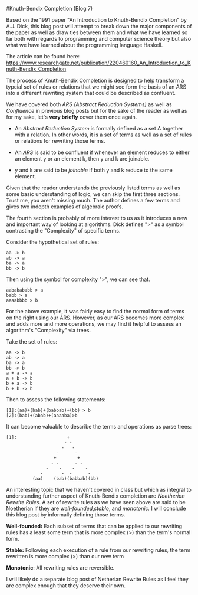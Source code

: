 #Knuth-Bendix Completion (Blog 7)

Based on the 1991 paper "An Introduction to Knuth-Bendix Completion" by A.J. Dick, this blog post will attempt to break down the major components of the paper as 
well as draw ties between them and what we have learned so far both with regards to programming and computer science theory but also what we have learned about 
the programming language Haskell. 

The article can be found here: https://www.researchgate.net/publication/220460160_An_Introduction_to_Knuth-Bendix_Completion

The process of Knuth-Bendix Completion is designed to help transform a typcial set of rules or relations that we might see form the basis of an ARS into a different 
rewriting system that could be described as confluent. 

We have covered both *ARS (Abstract Reduction Systems)* as well as *Confluence* in previous blog posts but for the sake of the reader as well as for my sake, let's 
**very briefly** cover them once again. 

+ An *Abstract Reduction System* is formally defined as a set A together with a relation. In other words, it is a set of terms as well as a set of rules or 
relations for rewriting those terms. 

+ An *ARS* is said to be confluent if whenever an element reduces to either an element y or an element k, then y and k are joinable. 

+ y and k are said to be *joinable* if both y and k reduce to the same element. 

Given that the reader understands the previously listed terms as well as some basic understanding of logic, we can skip the first three sections. Trust me, you 
aren't missing much. The author defines a few terms and gives two indepth examples of algebraic proofs. 

The fourth section is probably of more interest to us as it introduces a new and 
important way of looking at algorithms. Dick defines ">" as a symbol contrasting the
"Complexity" of specific terms. 

Consider the hypothetical set of rules: 
```
aa -> b
ab -> a
ba -> a
bb -> b
```
Then using the symbol for complexity ">", we can see that. 
```
aababababb > a
babb > a
aaaabbbb > b
```
For the above example, it was fairly easy to find the normal form of terms on the right using our ARS. However, as our ARS becomes more complex and adds more and 
more operations, we may find it helpful to assess an algorithm's "Complexity" via trees. 

Take the set of rules: 
```
aa -> b
ab -> a
ba -> a
bb -> b
a + a -> a
a + b -> b
b + a -> b
b + b -> b
```
Then to assess the following statements: 
```
[1]:(aa)+(bab)+(babbab)+(bb) > b
[2]:(bab)+(abab)+(aaaaba)>b
```
It can become valuable to describe the terms and operations as parse trees: 
```
[1]:                   +
                      - -
                     -   -
                   -      - 
                  +        + 
                 - -      - - 
               -    -    -    -
             -       -  -      - 
          (aa)    (bab)(babbab)(bb)
```

An interesting topic that we haven't covered in class but which as integral to understanding further aspect of Knuth-Bendix completion are *Noetherian Rewrite 
Rules*. A set of rewrite rules as we have seen above are said to be Noetherian if they are *well-founded*,*stable*, and *monotonic.* I will conclude this blog 
post by informally defining those terms. 

**Well-founded:** Each subset of terms that can be applied to our rewriting rules has a least some term that is more complex (>) than the term's normal form. 

**Stable:** Following each execution of a rule from our rewriting rules, the term rewritten is more complex (>) than our new term

**Monotonic**: All rewriting rules are reversible. 

I will likely do a separate blog post of Netherian Rewrite Rules as I feel they are complex enough that they deserve their own. 
